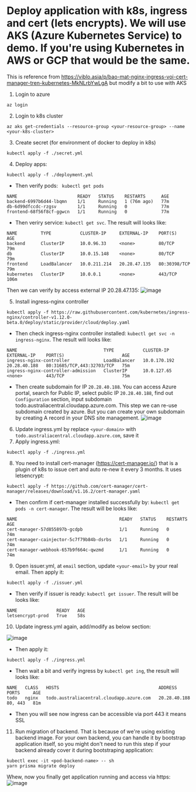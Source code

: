 # Deploy application with k8s, ingress and cert (lets encrypts). We will use AKS (Azure Kubernetes Service) to demo. If you're using Kubernetes in AWS or GCP that would be the same.
This is reference from https://viblo.asia/p/bao-mat-nginx-ingress-voi-cert-manager-tren-kubernetes-MkNLrbYwLgA but modify a bit to use with AKS

1. Login to azure
```
az login
```
2. Login to k8s cluster
```
az aks get-credentials --resource-group <your-resource-group> --name <your-k8s-cluster>
```

3. Create secret (for environment of docker to deploy in k8s)
```
kubectl apply -f ./secret.yml
```

4. Deploy apps:
```
kubectl apply -f ./deployment.yml 
```
- Then verify pods: ` kubectl get pods`
```
NAME                       READY   STATUS    RESTARTS      AGE
backend-6997b6d44-lbqmn    1/1     Running   1 (76m ago)   77m
db-6d99dfccdc-rzgsv        1/1     Running   0             77m
frontend-68f56f8cf-ggwcn   1/1     Running   0             77m
```

- Then veriry service: `kubectl get svc`. The result will looks like:
```
NAME         TYPE           CLUSTER-IP     EXTERNAL-IP    PORT(S)        AGE
backend      ClusterIP      10.0.96.33     <none>         80/TCP         79m
db           ClusterIP      10.0.15.148    <none>         80/TCP         79m
frontend     LoadBalancer   10.0.211.214   20.28.47.135   80:30398/TCP   79m
kubernetes   ClusterIP      10.0.0.1       <none>         443/TCP        106m
```
Then we can verify by access external IP 20.28.47.135:
![image](https://github.com/user-attachments/assets/d1f507a7-c2fd-435b-afd0-9b21581f8015)

5. Install ingress-nginx controller
```
kubectl apply -f https://raw.githubusercontent.com/kubernetes/ingress-nginx/controller-v1.12.0-beta.0/deploy/static/provider/cloud/deploy.yaml
```
- Then check ingress-nginx controller installed: `kubectl get svc -n ingress-nginx`. The result will looks like:
```
NAME                                 TYPE           CLUSTER-IP     EXTERNAL-IP    PORT(S)                      AGE
ingress-nginx-controller             LoadBalancer   10.0.170.192   20.28.40.188   80:31685/TCP,443:32703/TCP   75m
ingress-nginx-controller-admission   ClusterIP      10.0.127.65    <none>         443/TCP                      75m
```
- Then create subdomain for IP `20.28.40.188`. You can access Azure portal, search for Public IP, select public IP `20.28.40.188`, find out `Configuration` section, input subdomain todo.australiacentral.cloudapp.azure.com. This step we can re-use subdomain created by azure. But you can create your own subdomain by creating A record in your DNS site management.
![image](https://github.com/user-attachments/assets/4fc4f7bf-bb43-4725-a0c0-df67a5126c35)

6. Update ingress.yml by replace `<your-domain>` with `todo.australiacentral.cloudapp.azure.com`, save it
7. Apply ingress.yml:
```
kubectl apply -f ./ingress.yml
```

8. You need to install cert-manager (https://cert-manager.io/) that is a plugin of k8s to issue cert and auto re-new it every 3 months. It uses letsencrypt:
```
kubectl apply -f https://github.com/cert-manager/cert-manager/releases/download/v1.16.2/cert-manager.yaml
```
- Then confirm if cert-manager installed successfully by: `kubectl get pods -n cert-manager`. The result will be looks like:
```
NAME                                       READY   STATUS    RESTARTS   AGE
cert-manager-57d855897b-gcdpb              1/1     Running   0          74m
cert-manager-cainjector-5c7f79b84b-dsrbs   1/1     Running   0          74m
cert-manager-webhook-657b9f664c-qwzmd      1/1     Running   0          74m
```

9. Open issuer.yml, at `email` section, update `<your-email>` by your real email. Then apply it:
```
kubectl apply -f ./issuer.yml
```
- Then verify if issuer is ready: `kubectl get issuer`. The result will be looks like:
```
NAME               READY   AGE
letsencrypt-prod   True    58s
```

10. Update ingress.yml again, add/modify as below section:

![image](https://github.com/user-attachments/assets/a30e8637-189d-4146-af4e-37a86912ea1e)
- Then apply it:
```
kubectl apply -f ./ingress.yml
```
- Then wait a bit and verify ingress by `kubectl get ing`, the result will looks like:
```
NAME   CLASS   HOSTS                                      ADDRESS        PORTS     AGE
todo   nginx   todo.australiacentral.cloudapp.azure.com   20.28.40.188   80, 443   81m
```
- Then you will see now ingress can be accessible via port 443 it means SSL

11. Run migration of backend. That is because of we're using existing backend image. For your own backend, you can handle it by bootstrap application itself, so you might don't need to run this step if your backend already cover it during bootstraping application:
```
kubectl exec -it <pod-backend-name> -- sh
yarn prisma migrate deploy
```

Whew, now you finally get application running and access via https:
![image](https://github.com/user-attachments/assets/df597fb8-30fd-4fec-b281-3aabebd7e516)

